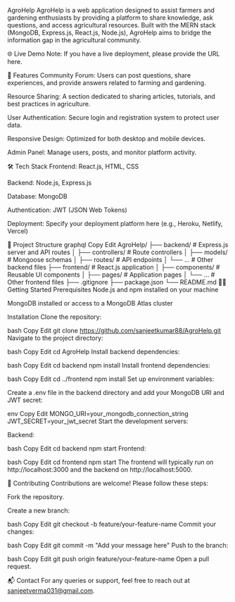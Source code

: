 AgroHelp
AgroHelp is a web application designed to assist farmers and gardening enthusiasts by providing a platform to share knowledge, ask questions, and access agricultural resources. Built with the MERN stack (MongoDB, Express.js, React.js, Node.js), AgroHelp aims to bridge the information gap in the agricultural community.

🌐 Live Demo
Note: If you have a live deployment, please provide the URL here.

🚀 Features
Community Forum: Users can post questions, share experiences, and provide answers related to farming and gardening.

Resource Sharing: A section dedicated to sharing articles, tutorials, and best practices in agriculture.

User Authentication: Secure login and registration system to protect user data.

Responsive Design: Optimized for both desktop and mobile devices.

Admin Panel: Manage users, posts, and monitor platform activity.

🛠️ Tech Stack
Frontend: React.js, HTML, CSS

Backend: Node.js, Express.js

Database: MongoDB

Authentication: JWT (JSON Web Tokens)

Deployment: Specify your deployment platform here (e.g., Heroku, Netlify, Vercel)

📁 Project Structure
graphql
Copy
Edit
AgroHelp/
├── backend/               # Express.js server and API routes
│   ├── controllers/       # Route controllers
│   ├── models/            # Mongoose schemas
│   ├── routes/            # API endpoints
│   └── ...                # Other backend files
├── frontend/              # React.js application
│   ├── components/        # Reusable UI components
│   ├── pages/             # Application pages
│   └── ...                # Other frontend files
├── .gitignore
├── package.json
└── README.md
🧑‍💻 Getting Started
Prerequisites
Node.js and npm installed on your machine

MongoDB installed or access to a MongoDB Atlas cluster

Installation
Clone the repository:

bash
Copy
Edit
git clone https://github.com/sanjeetkumar88/AgroHelp.git
Navigate to the project directory:

bash
Copy
Edit
cd AgroHelp
Install backend dependencies:

bash
Copy
Edit
cd backend
npm install
Install frontend dependencies:

bash
Copy
Edit
cd ../frontend
npm install
Set up environment variables:

Create a .env file in the backend directory and add your MongoDB URI and JWT secret:

env
Copy
Edit
MONGO_URI=your_mongodb_connection_string
JWT_SECRET=your_jwt_secret
Start the development servers:

Backend:

bash
Copy
Edit
cd backend
npm start
Frontend:

bash
Copy
Edit
cd frontend
npm start
The frontend will typically run on http://localhost:3000 and the backend on http://localhost:5000.

🤝 Contributing
Contributions are welcome! Please follow these steps:

Fork the repository.

Create a new branch:

bash
Copy
Edit
git checkout -b feature/your-feature-name
Commit your changes:

bash
Copy
Edit
git commit -m "Add your message here"
Push to the branch:

bash
Copy
Edit
git push origin feature/your-feature-name
Open a pull request.

📬 Contact
For any queries or support, feel free to reach out at sanjeetverma031@gmail.com.
